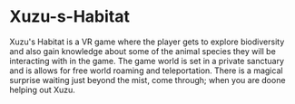 # Xuzu-s-Habitat
Xuzu's Habitat is a VR game where the player gets to explore biodiversity and also gain knowledge about some of the animal species they will be interacting with in the game. The game world is set in a private sanctuary and is allows for free world roaming and teleportation. There is a magical surprise waiting just beyond the mist, come through; when you are doone helping out Xuzu. 
